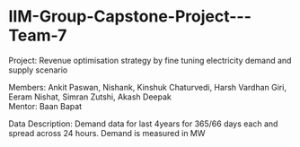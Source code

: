 # IIM-Group-Capstone-Project---Team-7
Project: Revenue optimisation strategy by fine tuning electricity demand and supply scenario  

Members: Ankit Paswan, Nishank, Kinshuk Chaturvedi, Harsh Vardhan Giri, Eeram Nishat, Simran Zutshi, Akash Deepak  
Mentor: Baan Bapat  

Data Description: Demand data for last 4years for 365/66 days each and spread across 24 hours. Demand is measured in MW
